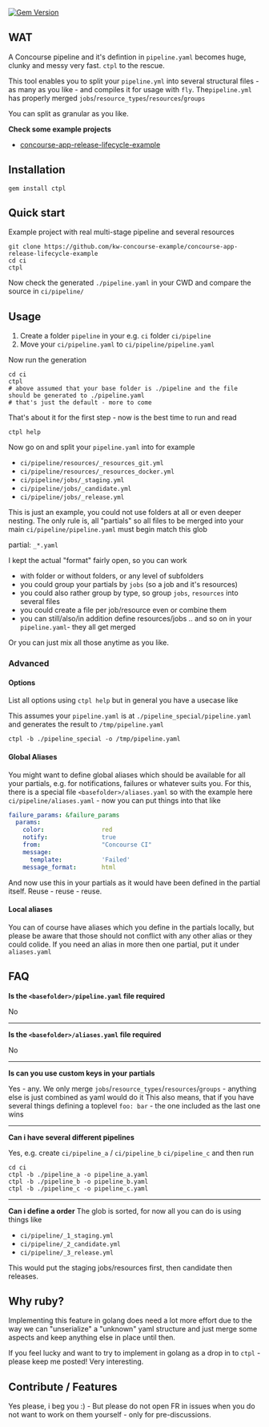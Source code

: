[![Gem Version](https://badge.fury.io/rb/ctpl.svg)](https://badge.fury.io/rb/ctpl)

## WAT

A Concourse pipeline and it's defintion in `pipeline.yaml` becomes huge, clunky and messy very fast. `ctpl` to the rescue.

This tool enables you to split your `pipeline.yml` into several structural files - as many as you like - 
and compiles it for usage with `fly`. The`pipeline.yml` has properly merged `jobs`/`resource_types`/`resources`/`groups`

You can split as granular as you like.
 
**Check some example projects**

- [concourse-app-release-lifecycle-example](https://github.com/kw-concourse-example/concourse-app-release-lifecycle-example)

## Installation

```console
gem install ctpl
```
## Quick start

Example project with real multi-stage pipeline and several resources

```consule
git clone https://github.com/kw-concourse-example/concourse-app-release-lifecycle-example
cd ci
ctpl
```

Now check the generated `./pipeline.yaml` in your CWD and compare the source in `ci/pipeline/`
 
## Usage

1. Create a folder `pipeline` in your e.g. `ci` folder `ci/pipeline`
2. Move your `ci/pipeline.yaml` to `ci/pipeline/pipeline.yaml`

Now run the generation

```console
cd ci
ctpl
# above assumed that your base folder is ./pipeline and the file should be generated to ./pipeline.yaml 
# that's just the default - more to come
```

That's about it for the first step - now is the best time to run and read

```console
ctpl help
```

Now go on and split your `pipeline.yaml` into for example

- `ci/pipeline/resources/_resources_git.yml`
- `ci/pipeline/resources/_resources_docker.yml`
- `ci/pipeline/jobs/_staging.yml`
- `ci/pipeline/jobs/_candidate.yml`
- `ci/pipeline/jobs/_release.yml`

This is just an example, you could not use folders at all or even deeper nesting. The only rule is, all "partials"
so all files to be merged into your main `ci/pipeline/pipeline.yaml` must begin match this glob

partial: `_*.yaml`

I kept the actual "format" fairly open, so you can work 
 - with folder or without folders, or any level of subfolders
 - you could group your partials by `jobs` (so a job and it's resources)
 - you could also rather group by type, so group `jobs`, `resources` into several files
 - you could create a file per job/resource even or combine them
 - you can still/also/in addition define resources/jobs .. and so on in your `pipeline.yaml`- they all get merged
 
Or you can just mix all those anytime as you like.

### Advanced 

#### Options

List all options using `ctpl help` but in general you have a usecase like

This assumes your `pipeline.yaml` is at `./pipeline_special/pipeline.yaml` and generates the result to `/tmp/pipeline.yaml`

```console
ctpl -b ./pipeline_special -o /tmp/pipeline.yaml
```

#### Global Aliases

You might want to define global aliases which should be available for all your partials, e.g. for notifications, failures
or whatever suits you. For this, there is a special file `<basefolder>/aliases.yaml` so with the example here
`ci/pipeline/aliases.yaml` - now you can put things into that like

```yaml
failure_params: &failure_params
  params:
    color:                red
    notify:               true
    from:                 "Concourse CI"
    message:
      template:           'Failed'
    message_format:       html
```

And now use this in your partials as it would have been defined in the partial itself. Reuse - reuse - reuse.

#### Local aliases

You can of course have aliases which you define in the partials locally, but please be aware that those should not conflict
with any other alias or they could colide. If you need an alias in more then one partial, put it under `aliases.yaml`

## FAQ

**Is the `<basefolder>/pipeline.yaml` file required**

No

---

**Is the `<basefolder>/aliases.yaml` file required**

No

--- 

**Is can you use custom keys in your partials**

Yes - any. We only merge `jobs`/`resource_types`/`resources`/`groups` - anything else is just combined as yaml would do it
This also means, that if you have several things defining a toplevel `foo: bar` - the one included as the last one wins

---

**Can i have several different pipelines**

Yes, e.g. create `ci/pipeline_a` / `ci/pipeline_b` `ci/pipeline_c` and then run

```console
cd ci
ctpl -b ./pipeline_a -o pipeline_a.yaml
ctpl -b ./pipeline_b -o pipeline_b.yaml
ctpl -b ./pipeline_c -o pipeline_c.yaml
```

---

**Can i define a order**
The glob is sorted, for now all you can do is using things like
 
- `ci/pipeline/_1_staging.yml`
- `ci/pipeline/_2_candidate.yml`
- `ci/pipeline/_3_release.yml`

This would put the staging jobs/resources first, then candidate then releases.


## Why ruby?

Implementing this feature in golang does need a lot more effort due to the way we can "unserialize" a "unknown" yaml structure
and just merge some aspects and keep anything else in place until then.

If you feel lucky and want to try to implement in golang as a drop in to `ctpl` - please keep me posted! Very interesting.

## Contribute / Features

Yes please, i beg you :) - But please do not open FR in issues when you do not want to work on them yourself - only for pre-discussions.
